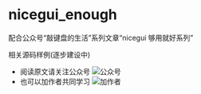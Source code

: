 # nicegui_enough

配合公众号“敲键盘的生活”系列文章“nicegui 够用就好系列”

相关源码样例(逐步建设中)








- 阅读原文请关注公众号 
  ![公众号](https://tucdn.wpon.cn/2024/08/23/2b8480d80f569.png)
- 也可以加作者共同学习 
  ![加作者](https://tucdn.wpon.cn/2024/10/09/5ff875dcd7166.png)
